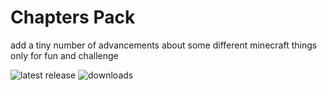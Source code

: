 # Chapters Pack

add a tiny number of advancements about some different minecraft things only for fun and challenge

![latest release](https://img.shields.io/github/v/release/LTHCTheMaster/ChaptersPack?style=flat-square) ![downloads](https://img.shields.io/github/downloads/LTHCTheMaster/ChaptersPack/total?style=flat-square)
